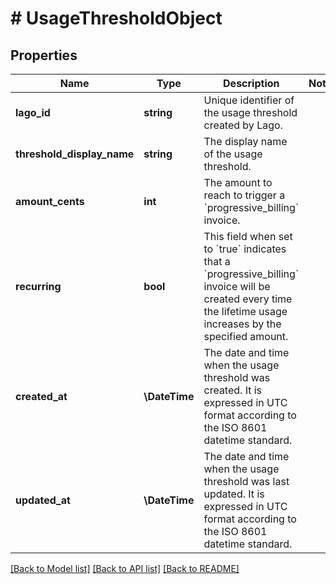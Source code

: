 # # UsageThresholdObject

## Properties

Name | Type | Description | Notes
------------ | ------------- | ------------- | -------------
**lago_id** | **string** | Unique identifier of the usage threshold created by Lago. |
**threshold_display_name** | **string** | The display name of the usage threshold. |
**amount_cents** | **int** | The amount to reach to trigger a &#x60;progressive_billing&#x60; invoice. |
**recurring** | **bool** | This field when set to &#x60;true&#x60; indicates that a &#x60;progressive_billing&#x60; invoice will be created every time the lifetime usage increases by the specified amount. |
**created_at** | **\DateTime** | The date and time when the usage threshold was created. It is expressed in UTC format according to the ISO 8601 datetime standard. |
**updated_at** | **\DateTime** | The date and time when the usage threshold was last updated. It is expressed in UTC format according to the ISO 8601 datetime standard. |

[[Back to Model list]](../../README.md#models) [[Back to API list]](../../README.md#endpoints) [[Back to README]](../../README.md)
